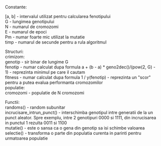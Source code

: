 Constante:  
  
[a, b] - intervalul utilizat pentru calcularea fenotipului  
G - lungimea genotipului  
N - numarul de cromozomi  
E - numarul de epoci  
Pm - numar foarte mic utilizat la mutatie  
timp - numarul de secunde pentru a rula algoritmul  
    
Structuri:  
crimizom:  
	genotip - sir binar de lungime G  
	fenotip - numar calculat dupa formula a + (b - a) * geno2dec()/(pow(2, G) - 1) - reprezinta minimul pe care il cautam  
	fitness - numar calculat dupa formula 1 / y(fenotip) - reprezinta un "scor" pentru a putea evalua performanta cromozomilor  
populatie:  
	cromozomi - populatie de N cromozomi  
  
Functii:  
randoms() - random subunitar  
incrucisare_intrun_punct() - interschimba genotipul intre generatii de la un punct aleator. Spre exemplu, intre 2 genotipuri 0000 si 1111, din incrucisarea in punctul 1 rezulta 0011 si 1100  
mutatie() - este o sansa ca o gena din genotip sa isi schimbe valoarea  
selectie() - transforma o parte din populatia curenta in parinti pentru urmatoarea populatie  
